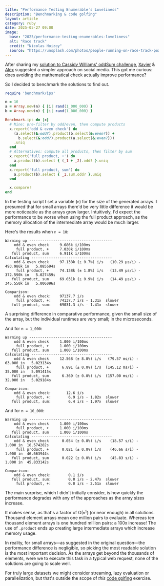 ```yaml
---
title: "Performance Testing Enumerable’s Loveliness"
description: "Benchmarking & code golfing"
layout: article
category: ruby
date: 2025-05-27 09:00
image:
  base: "2025/performance-testing-enumerables-loveliness"
  alt: "Race track"
  credit: "Nicolas Hoizey"
  source: "https://unsplash.com/photos/people-running-on-race-track-poa-Ycw1W8U"
---
```


After sharing my [solution to Cassidy Williams' oddSum challenge](/ruby/cassiecodes-odd_sum-programming-exercise), [Xavier](https://bsky.app/profile/fxn.bsky.social/post/3lq34jgmgo22f) & [Alex](https://ruby.social/@pointlessone@status.pointless.one/114574888052999616) suggested a simpler approach on social media. This got me curious: does avoiding the mathematical check actually improve performance?

So I decided to benchmark the solutions to find out.

```ruby
require 'benchmark/ips'

n = 10
a = Array.new(n) { |i| rand(1_000_000) }
b = Array.new(n) { |i| rand(1_000_000) }

Benchmark.ips do |x|
  # Mine: pre-filter by odd/even, then compute products
  x.report('odd & even check') do
    (a.select(&:odd?).product(b.select(&:even?)) +
      b.select(&:odd?).product(a.select(&:even?)))
    .uniq
  end
  # Alternatives: compute all products, then filter by sum
  x.report('full product, +') do
    a.product(b).select { (_1 + _2).odd? }.uniq
  end
  x.report('full product, sum') do
    a.product(b).select { _1.sum.odd? }.uniq
  end

  x.compare!
end
```

In the testing script I set a variable (`n`) for the size of the generated arrays. I presumed that for small arrays there'd be very little difference it would be more noticeable as the arrays grew larger. Intuitively, I'd expect the performance to be worse when using the full product approach, as the memory allocation of the intermediate array would be much larger.

Here's the results when `n = 10`:

```
Warming up --------------------------------------
    odd & even check     9.686k i/100ms
     full product, +     7.030k i/100ms
   full product, sum     6.911k i/100ms
Calculating -------------------------------------
    odd & even check     97.138k (± 0.7%) i/s   (10.29 μs/i) -    493.986k in   5.085694s
     full product, +     74.138k (± 1.8%) i/s   (13.49 μs/i) -    372.590k in   5.027459s
   full product, sum     69.031k (± 0.9%) i/s   (14.49 μs/i) -    345.550k in   5.006096s

Comparison:
    odd & even check:    97137.7 i/s
     full product, +:    74137.7 i/s - 1.31x  slower
   full product, sum:    69031.3 i/s - 1.41x  slower
```

A surprising difference in comparative performance, given the small size of the array, but the individual runtimes are very small; in the microseconds.

And for `n = 1_000`:

```
Warming up --------------------------------------
    odd & even check     1.000 i/100ms
     full product, +     1.000 i/100ms
   full product, sum     1.000 i/100ms
Calculating -------------------------------------
    odd & even check     12.568 (± 8.0%) i/s   (79.57 ms/i) -     63.000 in   5.023134s
     full product, +      6.891 (± 0.0%) i/s  (145.12 ms/i) -     35.000 in   5.091415s
   full product, sum      6.369 (± 0.0%) i/s  (157.00 ms/i) -     32.000 in   5.029184s

Comparison:
    odd & even check:       12.6 i/s
     full product, +:        6.9 i/s - 1.82x  slower
   full product, sum:        6.4 i/s - 1.97x  slower
```

And for `n = 10_000`:

```
Warming up --------------------------------------
    odd & even check     1.000 i/100ms
     full product, +     1.000 i/100ms
   full product, sum     1.000 i/100ms
Calculating -------------------------------------
    odd & even check      0.054 (± 0.0%) i/s    (18.57 s/i) -      1.000 in  18.574282s
     full product, +      0.021 (± 0.0%) i/s    (46.66 s/i) -      1.000 in  46.663944s
   full product, sum      0.022 (± 0.0%) i/s    (45.83 s/i) -      1.000 in  45.833142s

Comparison:
    odd & even check:        0.1 i/s
   full product, sum:        0.0 i/s - 2.47x  slower
     full product, +:        0.0 i/s - 2.51x  slower
```

The main surprise, which I didn't initially consider, is how quickly the performance degrades with any of the approaches as the array sizes increase.

It makes sense, as that's a factor of O(`n`²) (or near enough) in all solutions. Thousand element arrays mean one million pairs to evaluate. Whereas ten thousand element arrays is one hundred million pairs: a 100x increase! The use of `.product` ends up creating large intermediate arrays which increase memory usage.

In reality, for small arrays—as suggested in the original question—the performance difference is negligible, so picking the most readable solution is the most important decision. As the arrays get beyond the thousands of elements, were we to execute this task in a typical web request, none of the solutions are going to scale well.

For truly large datasets we might consider streaming, lazy evaluation or parallelization, but that's outside the scope of _this_ [code golfing](https://en.wikipedia.org/wiki/Code_golf) exercise.
